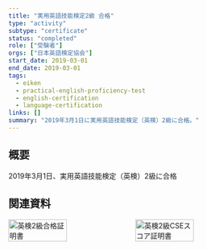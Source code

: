 ```yaml
---
title: "実用英語技能検定2級 合格"
type: "activity"
subtype: "certificate"
status: "completed"
role: ["受験者"]
orgs: ["日本英語検定協会"]
start_date: 2019-03-01
end_date: 2019-03-01
tags:
  - eiken
  - practical-english-proficiency-test
  - english-certification
  - language-certification
links: []
summary: "2019年3月1日に実用英語技能検定（英検）2級に合格。"
---
```


## 概要

2019年3月1日、実用英語技能検定（英検）2級に合格

## 関連資料
<div style="display: flex; gap: 10px;">
  <img src="linked_assets/30_Background/certifications/eiken_2_2019/eiken2_certificate.jpg" alt="英検2級合格証明書" width="48%">
  <img src="linked_assets/30_Background/certifications/eiken_2_2019/eiken2_cse_score.jpg" alt="英検2級CSEスコア証明書" width="48%">
</div>
